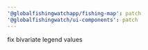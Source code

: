 ```yaml
---
'@globalfishingwatchapp/fishing-map': patch
'@globalfishingwatch/ui-components': patch
---
```


fix bivariate legend values
